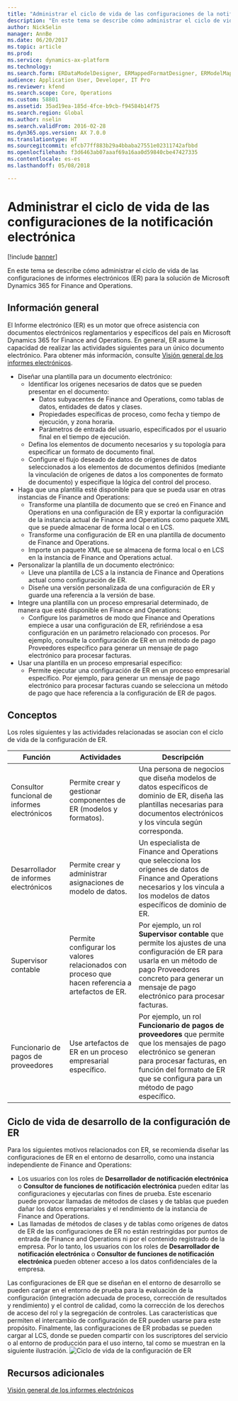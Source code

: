 ```yaml
---
title: "Administrar el ciclo de vida de las configuraciones de la notificación electrónica"
description: "En este tema se describe cómo administrar el ciclo de vida de las configuraciones de informes electrónicos (ER) para la solución de Microsoft Dynamics 365 for Finance and Operations."
author: NickSelin
manager: AnnBe
ms.date: 06/20/2017
ms.topic: article
ms.prod: 
ms.service: dynamics-ax-platform
ms.technology: 
ms.search.form: ERDataModelDesigner, ERMappedFormatDesigner, ERModelMappingDesigner, ERModelMappingTable, ERSolutionImport, ERSolutionTable, ERVendorTable, ERWorkspace
audience: Application User, Developer, IT Pro
ms.reviewer: kfend
ms.search.scope: Core, Operations
ms.custom: 58801
ms.assetid: 35ad19ea-185d-4fce-b9cb-f94584b14f75
ms.search.region: Global
ms.author: nselin
ms.search.validFrom: 2016-02-28
ms.dyn365.ops.version: AX 7.0.0
ms.translationtype: HT
ms.sourcegitcommit: efcb77ff883b29a4bbaba27551e02311742afbbd
ms.openlocfilehash: f3d6463ab07aaaf69a16aa0d59840cbe47427335
ms.contentlocale: es-es
ms.lasthandoff: 05/08/2018

---
```


# <a name="manage-the-electronic-reporting-configuration-lifecycle"></a>Administrar el ciclo de vida de las configuraciones de la notificación electrónica

[!include [banner](../includes/banner.md)]

En este tema se describe cómo administrar el ciclo de vida de las configuraciones de informes electrónicos (ER) para la solución de Microsoft Dynamics 365 for Finance and Operations.

<a name="overview"></a>Información general
--------

El Informe electrónico (ER) es un motor que ofrece asistencia con documentos electrónicos reglamentarios y específicos del país en Microsoft Dynamics 365 for Finance and Operations. En general, ER asume la capacidad de realizar las actividades siguientes para un único documento electrónico. Para obtener más información, consulte [Visión general de los informes electrónicos](general-electronic-reporting.md).

-   Diseñar una plantilla para un documento electrónico:
    -   Identificar los orígenes necesarios de datos que se pueden presentar en el documento:
        -   Datos subyacentes de Finance and Operations, como tablas de datos, entidades de datos y clases.
        -   Propiedades específicas de proceso, como fecha y tiempo de ejecución, y zona horaria.
        -   Parámetros de entrada del usuario, especificados por el usuario final en el tiempo de ejecución.
    -   Defina los elementos de documento necesarios y su topología para especificar un formato de documento final.
    -   Configure el flujo deseado de datos de orígenes de datos seleccionados a los elementos de documentos definidos (mediante la vinculación de orígenes de datos a los componentes de formato de documento) y especifique la lógica del control del proceso.
-   Haga que una plantilla esté disponible para que se pueda usar en otras instancias de Finance and Operations:
    -   Transforme una plantilla de documento que se creó en Finance and Operations en una configuración de ER y exportar la configuración de la instancia actual de Finance and Operations como paquete XML que se puede almacenar de forma local o en LCS.
    -   Transforme una configuración de ER en una plantilla de documento de Finance and Operations.
    -   Importe un paquete XML que se almacena de forma local o en LCS en la instancia de Finance and Operations actual.
-   Personalizar la plantilla de un documento electrónico:
    -   Lleve una plantilla de LCS a la instancia de Finance and Operations actual como configuración de ER.
    -   Diseñe una versión personalizada de una configuración de ER y guarde una referencia a la versión de base.
-   Integre una plantilla con un proceso empresarial determinado, de manera que esté disponible en Finance and Operations:
    -   Configure los parámetros de modo que Finance and Operations empiece a usar una configuración de ER, refiriéndose a esa configuración en un parámetro relacionado con procesos. Por ejemplo, consulte la configuración de ER en un método de pago Proveedores específico para generar un mensaje de pago electrónico para procesar facturas.
-   Usar una plantilla en un proceso empresarial específico:
    -   Permite ejecutar una configuración de ER en un proceso empresarial específico. Por ejemplo, para generar un mensaje de pago electrónico para procesar facturas cuando se selecciona un método de pago que hace referencia a la configuración de ER de pagos.

## <a name="concepts"></a>Conceptos
Los roles siguientes y las actividades relacionadas se asocian con el ciclo de vida de la configuración de ER.

| Función                                       | Actividades                                                      | Descripción                                                                                                                                                                                                                  |
|--------------------------------------------|-----------------------------------------------------------------|------------------------------------------------------------------------------------------------------------------------------------------------------------------------------------------------------------------------------|
| Consultor funcional de informes electrónicos | Permite crear y gestionar componentes de ER (modelos y formatos).           | Una persona de negocios que diseña modelos de datos específicos de dominio de ER, diseña las plantillas necesarias para documentos electrónicos y los vincula según corresponda.                                                                           |
| Desarrollador de informes electrónicos             | Permite crear y administrar asignaciones de modelo de datos.                          | Un especialista de Finance and Operations que selecciona los orígenes de datos de Finance and Operations necesarios y los vincula a los modelos de datos específicos de dominio de ER.                                                                 |
| Supervisor contable                      | Permite configurar los valores relacionados con proceso que hacen referencia a artefactos de ER. | Por ejemplo, un rol **Supervisor contable** que permite los ajustes de una configuración de ER para usarla en un método de pago Proveedores concreto para generar un mensaje de pago electrónico para procesar facturas. |
| Funcionario de pagos de proveedores            | Use artefactos de ER en un proceso empresarial específico.                | Por ejemplo, un rol **Funcionario de pagos de proveedores** que permite que los mensajes de pago electrónico se generan para procesar facturas, en función del formato de ER que se configura para un método de pago específico.           |

## <a name="er-configuration-development-lifecycle"></a>Ciclo de vida de desarrollo de la configuración de ER
Para los siguientes motivos relacionados con ER, se recomienda diseñar las configuraciones de ER en el entorno de desarrollo, como una instancia independiente de Finance and Operations:

-   Los usuarios con los roles de **Desarrollador de notificación electrónica** o **Consultor de funciones de notificación electrónica** pueden editar las configuraciones y ejecutarlas con fines de prueba. Este escenario puede provocar llamadas de métodos de clases y de tablas que pueden dañar los datos empresariales y el rendimiento de la instancia de Finance and Operations.
-   Las llamadas de métodos de clases y de tablas como orígenes de datos de ER de las configuraciones de ER no están restringidas por puntos de entrada de Finance and Operations ni por el contenido registrado de la empresa. Por lo tanto, los usuarios con los roles de **Desarrollador de notificación electrónica** o **Consultor de funciones de notificación electrónica** pueden obtener acceso a los datos confidenciales de la empresa.

Las configuraciones de ER que se diseñan en el entorno de desarrollo se pueden cargar en el entorno de prueba para la evaluación de la configuración (integración adecuada de proceso, corrección de resultados y rendimiento) y el control de calidad, como la corrección de los derechos de acceso del rol y la segregación de controles. Las características que permiten el intercambio de configuración de ER pueden usarse para este propósito. Finalmente, las configuraciones de ER probadas se pueden cargar al LCS, donde se pueden compartir con los suscriptores del servicio o al entorno de producción para el uso interno, tal como se muestran en la siguiente ilustración. ![Ciclo de vida de la configuración de ER](./media/ger-configuration-lifecycle.png)

<a name="additional-resources"></a>Recursos adicionales
--------

[Visión general de los informes electrónicos](general-electronic-reporting.md)




